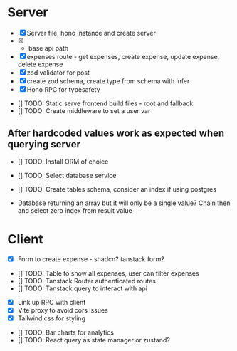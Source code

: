 # Server

- [x] Server file, hono instance and create server
- [x] - base api path
- [x] expenses route - get expenses, create expense, update expense, delete expense
- [x] zod validator for post
- [x] create zod schema, create type from schema with infer
- [x] Hono RPC for typesafety
- [] TODO: Static serve frontend build files - root and fallback
- [] TODO: Create middleware to set a user var

## After hardcoded values work as expected when querying server

- [] TODO: Install ORM of choice
- [] TODO: Select database service
- [] TODO: Create tables schema, consider an index if using postgres

- Database returning an array but it will only be a single value? Chain then and select zero index from result value

# Client

- [x] Form to create expense - shadcn? tanstack form?
- [] TODO: Table to show all expenses, user can filter expenses
- [] TODO: Tanstack Router authenticated routes
- [] TODO: Tanstack query to interact with api
- [x] Link up RPC with client
- [x] Vite proxy to avoid cors issues
- [x] Tailwind css for styling
- [] TODO: Bar charts for analytics
- [] TODO: React query as state manager or zustand?
